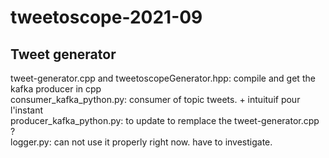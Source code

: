 # tweetoscope-2021-09

## Tweet generator
tweet-generator.cpp and tweetoscopeGenerator.hpp: compile and get the kafka producer in cpp <br>
consumer_kafka_python.py: consumer of topic tweets. + intuituif pour l'instant <br>
producer_kafka_python.py: to update to remplace the tweet-generator.cpp ? <br>
logger.py: can not use it properly right now. have to investigate. <br>

